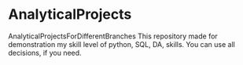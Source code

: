 # AnalyticalProjects
AnalyticalProjectsForDifferentBranches
This repository made for demonstration my skill level of python, SQL, DA, skills. You can use all decisions, if you need. 
